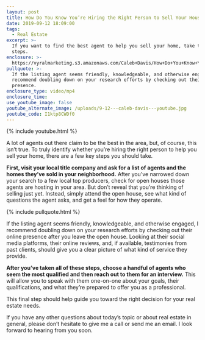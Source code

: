 ```yaml
---
layout: post
title: How Do You Know You’re Hiring the Right Person to Sell Your House?
date: 2019-09-12 18:09:00
tags:
  - Real Estate
excerpt: >-
  If you want to find the best agent to help you sell your home, take these
  steps.
enclosure: >-
  https://vyralmarketing.s3.amazonaws.com/Caleb+Davis/How+Do+You+Know+Youre+Hiring+the+Right+Person+to+Sell+Your+House_.mp4
pullquote: >-
  If the listing agent seems friendly, knowledgeable, and otherwise engaged, I
  recommend doubling down on your research efforts by checking out their online
  presence.
enclosure_type: video/mp4
enclosure_time:
use_youtube_image: false
youtube_alternate_image: /uploads/9-12---caleb-davis---youtube.jpg
youtube_code: I1ktp8CWDf0
---
```


{% include youtube.html %}

A lot of agents out there claim to be the best in the area, but, of course, this isn’t true. To truly identify whether you’re hiring the right person to help you sell your home, there are a few key steps you should take.

**First, visit your local title company and ask for a list of agents and the homes they’ve sold in your neighborhood.** After you’ve narrowed down your search to a few local top producers, check for open houses those agents are hosting in your area. But don’t reveal that you’re thinking of selling just yet. Instead, simply attend the open house, see what kind of questions the agent asks, and get a feel for how they operate.

{% include pullquote.html %}

If the listing agent seems friendly, knowledgeable, and otherwise engaged, I recommend doubling down on your research efforts by checking out their online presence after you leave the open house. Looking at their social media platforms, their online reviews, and, if available, testimonies from past clients, should give you a clear picture of what kind of service they provide.

**After you’ve taken all of these steps, choose a handful of agents who seem the most qualified and then reach out to them for an interview.** This will allow you to speak with them one-on-one about your goals, their qualifications, and what they’re prepared to offer you as a professional. &nbsp;

This final step should help guide you toward the right decision for your real estate needs.&nbsp;

If you have any other questions about today’s topic or about real estate in general, please don’t hesitate to give me a call or send me an email. I look forward to hearing from you soon.